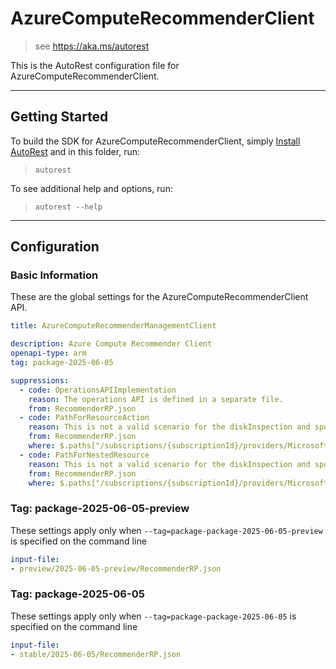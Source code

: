 # AzureComputeRecommenderClient

> see https://aka.ms/autorest

This is the AutoRest configuration file for AzureComputeRecommenderClient.

---

## Getting Started

To build the SDK for AzureComputeRecommenderClient, simply [Install AutoRest](https://aka.ms/autorest/install) and in this folder, run:

> `autorest`

To see additional help and options, run:

> `autorest --help`

---

## Configuration

### Basic Information

These are the global settings for the AzureComputeRecommenderClient API.

``` yaml !$(python) || !$(track2)
title: AzureComputeRecommenderManagementClient
```

``` yaml
description: Azure Compute Recommender Client
openapi-type: arm
tag: package-2025-06-05

suppressions:
  - code: OperationsAPIImplementation
    reason: The operations API is defined in a separate file.
    from: RecommenderRP.json
  - code: PathForResourceAction
    reason: This is not a valid scenario for the diskInspection and spotPlacementRecommender API as API Path does not match ARM Lint check formatting, requesting to suppress due to approval from reviewer.
    from: RecommenderRP.json
    where: $.paths["/subscriptions/{subscriptionId}/providers/Microsoft.Compute/locations/{location}/placementScores/spot/generate"]
  - code: PathForNestedResource
    reason: This is not a valid scenario for the diskInspection and spotPlacementRecommender API as API Path does not match ARM Lint check formatting, requesting to suppress due to approval from reviewer.
    from: RecommenderRP.json
    where: $.paths["/subscriptions/{subscriptionId}/providers/Microsoft.Compute/locations/{location}/placementScores/spot"]
```

### Tag: package-2025-06-05-preview

These settings apply only when `--tag=package-package-2025-06-05-preview` is specified on the command line

``` yaml $(tag) == 'package-2025-06-05-preview'
input-file:
- preview/2025-06-05-preview/RecommenderRP.json
```

### Tag: package-2025-06-05

These settings apply only when `--tag=package-package-2025-06-05` is specified on the command line

``` yaml $(tag) == 'package-2025-06-05'
input-file:
- stable/2025-06-05/RecommenderRP.json
```
